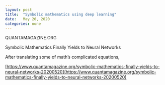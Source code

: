 ```yaml
---
layout: post
title:  "Symbolic mathematics using deep learning"
date:   May 20, 2020
categories: none
---
```









QUANTAMAGAZINE.ORG

Symbolic Mathematics Finally Yields to Neural Networks

After translating some of math’s complicated equations, 



[https://www.quantamagazine.org/symbolic-mathematics-finally-yields-to-neural-networks-20200520](https://www.quantamagazine.org/symbolic-mathematics-finally-yields-to-neural-networks-20200520)



 

